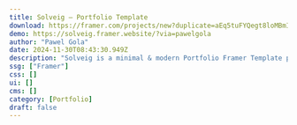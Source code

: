 ```yaml
---
title: Solveig — Portfolio Template
download: https://framer.com/projects/new?duplicate=aEq5tuFYQegt8loMBmIc&via=pawelgola&duplicateType=siteTemplate?aff=YGGpO5
demo: https://solveig.framer.website/?via=pawelgola
author: "Pawel Gola"
date: 2024-11-30T08:43:30.949Z
description: "Solveig is a minimal & modern Portfolio Framer Template perfectly suited for freelancers, designers, agencies or your personal portfolio."
ssg: ["Framer"]
css: []
ui: []
cms: []
category: [Portfolio]
draft: false
---
```

